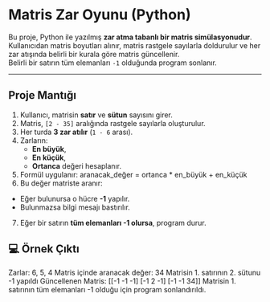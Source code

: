 #  Matris Zar Oyunu (Python)

Bu proje, Python ile yazılmış **zar atma tabanlı bir matris simülasyonudur**.  
Kullanıcıdan matris boyutları alınır, matris rastgele sayılarla doldurulur ve her zar atışında belirli bir kurala göre matris güncellenir.  
Belirli bir satırın tüm elemanları `-1` olduğunda program sonlanır.

---

##  Proje Mantığı

1. Kullanıcı, matrisin **satır** ve **sütun** sayısını girer.  
2. Matris, `[2 - 35]` aralığında rastgele sayılarla oluşturulur.  
3. Her turda **3 zar atılır** (`1 - 6` arası).  
4. Zarların:
   - **En büyük**,  
   - **En küçük**,  
   - **Ortanca** değeri hesaplanır.  
5. Formül uygulanır: aranacak_değer = ortanca * en_büyük + en_küçük
6.  Bu değer matriste aranır:
- Eğer bulunursa o hücre **-1** yapılır.  
- Bulunmazsa bilgi mesajı bastırılır.  
7. Eğer bir satırın **tüm elemanları -1 olursa**, program durur.

## 💻 Örnek Çıktı
Zarlar: 6, 5, 4
Matris içinde aranacak değer: 34
Matrisin 1. satırının 2. sütunu -1 yapıldı
Güncellenen Matris:
[[-1 -1 -1]
 [-1  2 -1]
 [-1 -1 34]]
Matrisin 1. satırının tüm elemanları -1 olduğu için program sonlandırıldı.


